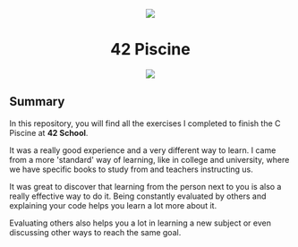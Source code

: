 <p align="center">
    <img src="https://www.42porto.com/wp-content/uploads/2024/08/42-Porto-Horizontal.png"/>
</p>
<h1 align="center">42 Piscine</h1>
<p align="center">
    <img src="https://github.com/user-attachments/assets/0a106106-d59b-4458-88ba-131e4f7835aa"/>
</p>

## Summary
<p>In this repository, you will find all the exercises I completed to finish the C Piscine at <b>42 School</b>.</p> 
<p>It was a really good experience and a very different way to learn. I came from a more 'standard' way of learning, like in college and university, where we have specific books to study from and teachers instructing us.</p> 
<p>It was great to discover that learning from the person next to you is also a really effective way to do it. Being constantly evaluated by others and explaining your code helps you learn a lot more about it.</p>
<p>Evaluating others also helps you a lot in learning a new subject or even discussing other ways to reach the same goal.</p>